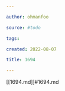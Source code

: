 ```yaml
---

author: ohmanfoo

source: #todo

tags: 

created: 2022-08-07

title: 1694

---
```

[[1694.md]]#1694.md